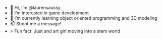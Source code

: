 - 👋 Hi, I’m @laurensaussy
- 👀 I’m interested in game development
- 🌱 I’m currently learning object oriented programming and 3D modeling
- 📫 Shoot me a message!
- ⚡ Fun fact: Just and art girl moving into a stem world

<!---
laurensaussy/laurensaussy is a ✨ special ✨ repository because its `README.md` (this file) appears on your GitHub profile.
You can click the Preview link to take a look at your changes.
--->
